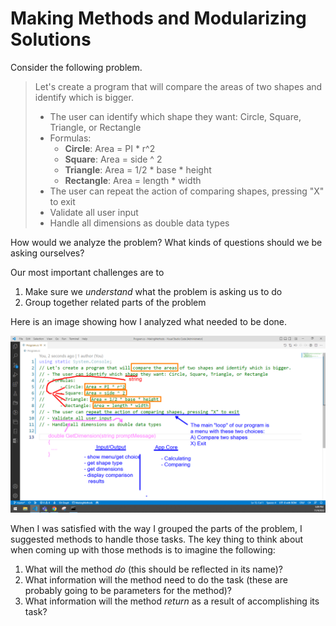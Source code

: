 # Making Methods and Modularizing Solutions

Consider the following problem.

> Let's create a program that will compare the areas of two shapes and identify which is bigger.
> 
> - The user can identify which shape they want: Circle, Square, Triangle, or Rectangle
> - Formulas:
>   - **Circle**: Area = PI * r^2
>   - **Square**: Area = side ^ 2
>   - **Triangle**: Area = 1/2 * base * height
>   - **Rectangle**: Area = length * width
> - The user can repeat the action of comparing shapes, pressing "X" to exit
> - Validate all user input
> - Handle all dimensions as double data types

How would we analyze the problem? What kinds of questions should we be asking ourselves?

Our most important challenges are to

1. Make sure we *understand* what the problem is asking us to do
2. Group together related parts of the problem

Here is an image showing how I analyzed what needed to be done.

![analysis](./Images/Analyze-Problem-Statement.png)

When I was satisfied with the way I grouped the parts of the problem, I suggested methods to handle those tasks. The key thing to think about when coming up with those methods is to imagine the following:

1. What will the method *do* (this should be reflected in its name)?
2. What information will the method need to do the task (these are probably going to be parameters for the method)?
3. What information will the method *return* as a result of accomplishing its task?

